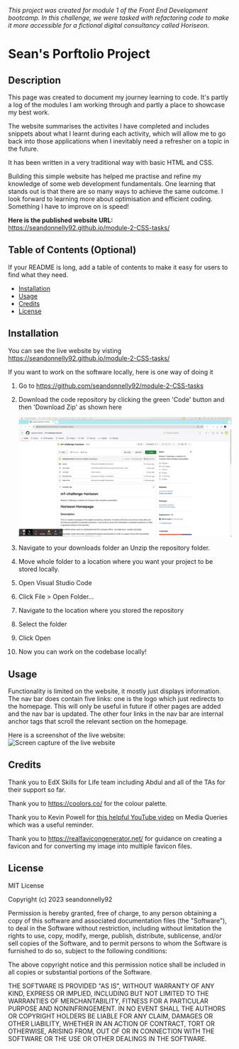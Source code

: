 _This project was created for module 1 of the Front End Development bootcamp. In this challenge, we were tasked with refactoring code to make it more accessible for a fictional digital consultancy called Horiseon._


# Sean's Porftolio Project

## Description

This page was created to document my journey learning to code. It's partly a log of the modules I am working through and partly a place to showcase my best work.

The website summarises the activites I have completed and includes snippets about what I learnt during each activity, which will allow me to go back into those applications when I inevitably need a refresher on a topic in the future. 

It has been written in a very traditional way with basic HTML and CSS. 

Building this simple website has helped me practise and refine my knowledge of some web development fundamentals. One learning that stands out is that there are so many ways to achieve the same outcome. I look forward to learning more about optimisation and efficient coding. Something I have to improve on is speed! 

**Here is the published website URL:** https://seandonnelly92.github.io/module-2-CSS-tasks/ 


## Table of Contents (Optional)

If your README is long, add a table of contents to make it easy for users to find what they need.

- [Installation](#installation)
- [Usage](#usage)
- [Credits](#credits)
- [License](#license)

## Installation


You can see the live website by visting https://seandonnelly92.github.io/module-2-CSS-tasks/ 

If you want to work on the software locally, here is one way of doing it

1. Go to https://github.com/seandonnelly92/module-2-CSS-tasks 
2. Download the code repository by clicking the green 'Code' button and then 'Download Zip' as shown here

    ![GIF showing how to download the code repository from GitHub](assets/images/download-repository.gif)

3. Navigate to your downloads folder an Unzip the repository folder. 
4. Move whole folder to a location where you want your project to be stored locally.
5. Open Visual Studio Code
6. Click File > Open Folder... 
7. Navigate to the location where you stored the repository
8. Select the folder
9. Click Open
10. Now you can work on the codebase locally! 

## Usage

Functionality is limited on the website, it mostly just displays information. The nav bar does contain five links: one is the logo which just redirects to the homepage. This will only be useful in future if other pages are added and the nav bar is updated. The other four links in the nav bar are internal anchor tags that scroll the relevant section on the homepage. 

Here is a screenshot of the live website: 
        ![Screen capture of the live website](assets/images/portfolio-screen-capture.png)


## Credits



Thank you to EdX Skills for Life team including Abdul and all of the TAs for their support so far. 

Thank you to https://coolors.co/ for the colour palette.

Thank you to Kevin Powell for [this helpful YouTube video](https://www.youtube.com/watch?v=2KL-z9A56SQ&amp;ab_channel=KevinPowell&ab_channel=KevinPowell) on Media Queries which was a useful reminder.

Thank you to https://realfavicongenerator.net/ for guidance on creating a favicon and for converting my image into multiple favicon files. 

## License

MIT License

Copyright (c) 2023 seandonnelly92

Permission is hereby granted, free of charge, to any person obtaining a copy
of this software and associated documentation files (the "Software"), to deal
in the Software without restriction, including without limitation the rights
to use, copy, modify, merge, publish, distribute, sublicense, and/or sell
copies of the Software, and to permit persons to whom the Software is
furnished to do so, subject to the following conditions:

The above copyright notice and this permission notice shall be included in all
copies or substantial portions of the Software.

THE SOFTWARE IS PROVIDED "AS IS", WITHOUT WARRANTY OF ANY KIND, EXPRESS OR
IMPLIED, INCLUDING BUT NOT LIMITED TO THE WARRANTIES OF MERCHANTABILITY,
FITNESS FOR A PARTICULAR PURPOSE AND NONINFRINGEMENT. IN NO EVENT SHALL THE
AUTHORS OR COPYRIGHT HOLDERS BE LIABLE FOR ANY CLAIM, DAMAGES OR OTHER
LIABILITY, WHETHER IN AN ACTION OF CONTRACT, TORT OR OTHERWISE, ARISING FROM,
OUT OF OR IN CONNECTION WITH THE SOFTWARE OR THE USE OR OTHER DEALINGS IN THE
SOFTWARE.
